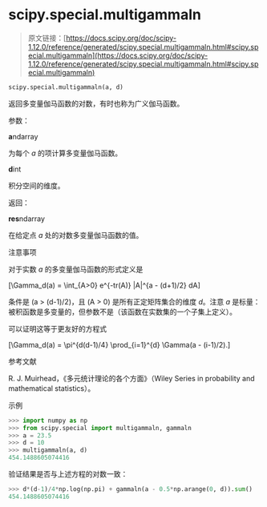 # scipy.special.multigammaln

> 原文链接：[https://docs.scipy.org/doc/scipy-1.12.0/reference/generated/scipy.special.multigammaln.html#scipy.special.multigammaln](https://docs.scipy.org/doc/scipy-1.12.0/reference/generated/scipy.special.multigammaln.html#scipy.special.multigammaln)

```py
scipy.special.multigammaln(a, d)
```

返回多变量伽马函数的对数，有时也称为广义伽马函数。

参数：

**a**ndarray

为每个 *a* 的项计算多变量伽马函数。

**d**int

积分空间的维度。

返回：

**res**ndarray

在给定点 *a* 处的对数多变量伽马函数的值。

注意事项

对于实数 *a* 的多变量伽马函数的形式定义是

\[\Gamma_d(a) = \int_{A>0} e^{-tr(A)} |A|^{a - (d+1)/2} dA\]

条件是 \(a > (d-1)/2\)，且 \(A > 0\) 是所有正定矩阵集合的维度 *d*。注意 *a* 是标量：被积函数是多变量的，但参数不是（该函数在实数集的一个子集上定义）。

可以证明这等于更友好的方程式

\[\Gamma_d(a) = \pi^{d(d-1)/4} \prod_{i=1}^{d} \Gamma(a - (i-1)/2).\]

参考文献

R. J. Muirhead，《多元统计理论的各个方面》（Wiley Series in probability and mathematical statistics）。

示例

```py
>>> import numpy as np
>>> from scipy.special import multigammaln, gammaln
>>> a = 23.5
>>> d = 10
>>> multigammaln(a, d)
454.1488605074416 
```

验证结果是否与上述方程的对数一致：

```py
>>> d*(d-1)/4*np.log(np.pi) + gammaln(a - 0.5*np.arange(0, d)).sum()
454.1488605074416 
```
